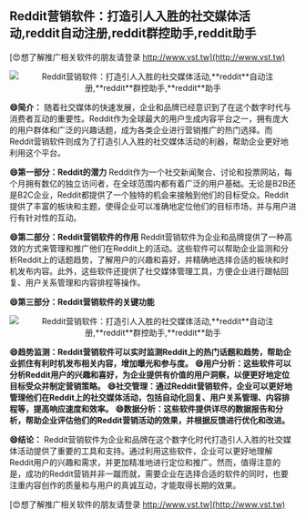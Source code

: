 ## **Reddit营销软件：打造引人入胜的社交媒体活动,**reddit**自动注册,**reddit**群控助手,**reddit**助手**

[😍想了解推广相关软件的朋友请登录 http://www.vst.tw](http://www.vst.tw)

 <center><img src="https://vst.tw/MP4/tuiguang/png/3.png" alt="Reddit营销软件：打造引人入胜的社交媒体活动,**reddit**自动注册,**reddit**群控助手,**reddit**助手"></center>

**😄简介：**
随着社交媒体的快速发展，企业和品牌已经意识到了在这个数字时代与消费者互动的重要性。Reddit作为全球最大的用户生成内容平台之一，拥有庞大的用户群体和广泛的兴趣话题，成为各类企业进行营销推广的热门选择。而Reddit营销软件则成为了打造引人入胜的社交媒体活动的利器，帮助企业更好地利用这个平台。

**😄第一部分：Reddit的潜力**
Reddit作为一个社交新闻聚合、讨论和投票网站，每个月拥有数亿的独立访问者，在全球范围内都有着广泛的用户基础。无论是B2B还是B2C企业，Reddit都提供了一个独特的机会来接触到他们的目标受众。Reddit提供了丰富的板块和主题，使得企业可以准确地定位他们的目标市场，并与用户进行有针对性的互动。

**😄第二部分：Reddit营销软件的作用**
Reddit营销软件为企业和品牌提供了一种高效的方式来管理和推广他们在Reddit上的活动。这些软件可以帮助企业监测和分析Reddit上的话题趋势，了解用户的兴趣和喜好，并精确地选择合适的板块和时机发布内容。此外，这些软件还提供了社交媒体管理工具，方便企业进行跟帖回复、用户关系管理和内容排程等操作。

**😄第三部分：Reddit营销软件的关键功能**

 <center><img src="https://vst.tw/MP4/tuiguang/png/1.png" alt="Reddit营销软件：打造引人入胜的社交媒体活动,**reddit**自动注册,**reddit**群控助手,**reddit**助手"></center>

**😄趋势监测：Reddit营销软件可以实时监测Reddit上的热门话题和趋势，帮助企业抓住有利时机发布相关内容，增加曝光和参与度。**
**😄用户分析：这些软件可以分析Reddit用户的兴趣和喜好，为企业提供有价值的用户洞察，以便更好地定位目标受众并制定营销策略。**
**😄社交管理：通过Reddit营销软件，企业可以更好地管理他们在Reddit上的社交媒体活动，包括自动化回复、用户关系管理、内容排程等，提高响应速度和效率。**
**😄数据分析：这些软件提供详尽的数据报告和分析，帮助企业评估他们的Reddit营销活动的效果，并根据反馈进行优化和改进。**

**😄结论：**
Reddit营销软件为企业和品牌在这个数字化时代打造引人入胜的社交媒体活动提供了重要的工具和支持。通过利用这些软件，企业可以更好地理解Reddit用户的兴趣和需求，并更加精准地进行定位和推广。然而，值得注意的是，成功的Reddit营销并非一蹴而就，需要企业在选择合适的软件的同时，也要注重内容创作的质量和与用户的真诚互动，才能取得长期的效果。

[😍想了解推广相关软件的朋友请登录 http://www.vst.tw](http://www.vst.tw)



